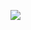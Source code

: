 ![](https://github-profile-summary-cards.vercel.app/api/cards/profile-details?username=F0RRZZ&theme=solarized_dark)
